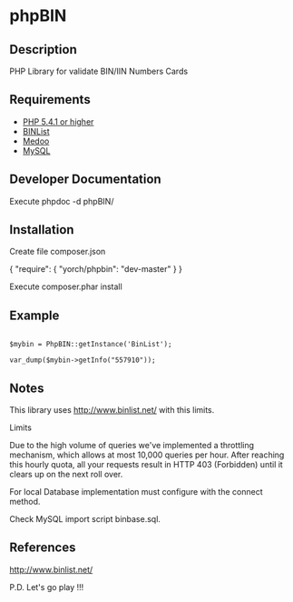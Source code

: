# phpBIN #

## Description ##
PHP Library for validate BIN/IIN Numbers Cards

## Requirements ##
* [PHP 5.4.1 or higher](http://www.php.net/)
* [BINList](http://www.binlist.net/)
* [Medoo](http://medoo.in/)
* [MySQL](https://www.mysql.com/)

## Developer Documentation ##
Execute phpdoc -d phpBIN/

## Installation ##
Create file composer.json

{
    "require": {
        "yorch/phpbin": "dev-master"
    }
}

Execute composer.phar install

## Example ##
~~~

$mybin = PhpBIN::getInstance('BinList');

var_dump($mybin->getInfo("557910"));

~~~

## Notes ##
This library uses http://www.binlist.net/ with this limits.

Limits

Due to the high volume of queries we've implemented a throttling mechanism, which allows at most 10,000 queries per hour. After reaching this hourly quota, all your requests result in HTTP 403 (Forbidden) until it clears up on the next roll over.

For local Database implementation must configure with the connect method. 

Check MySQL import script binbase.sql.

## References ##
http://www.binlist.net/

P.D. Let's go play !!!




